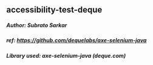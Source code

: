 ## accessibility-test-deque
##### Author: Subrato Sarkar
##### ref: https://github.com/dequelabs/axe-selenium-java
##### Library used: axe-selenium-java (deque.com)
